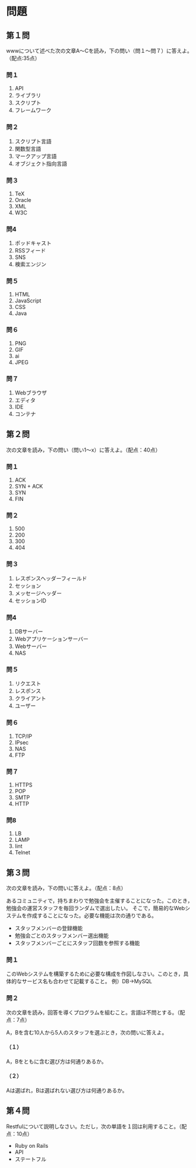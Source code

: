 # 問題

## 第１問

wwwについて述べた次の文章A〜Cを読み，下の問い（問１〜問７）に答えよ。（配点:35点）

### 問１

1. API
2. ライブラリ
3. スクリプト
4. フレームワーク

### 問２

1. スクリプト言語
2. 関数型言語
3. マークアップ言語
4. オブジェクト指向言語

### 問３

1. TeX
2. Oracle
3. XML
4. W3C

### 問4

1. ポッドキャスト
2. RSSフィード
3. SNS
4. 検索エンジン

### 問５

1. HTML
2. JavaScript
3. CSS
4. Java

### 問６

1. PNG
2. GIF
3. ai
4. JPEG

### 問７

1. Webブラウザ
2. エディタ
3. IDE
4. コンテナ

## 第２問


次の文章を読み，下の問い（問い1〜x）に答えよ。（配点：40点）


### 問１

1. ACK
2. SYN + ACK
3. SYN
4. FIN

### 問２

1. 500
2. 200
3. 300
4. 404

### 問３

1. レスポンスヘッダーフィールド
2. セッション
3. メッセージヘッダー
4. セッションID

### 問4

1. DBサーバー
2. Webアプリケーションサーバー
3. Webサーバー
4. NAS

### 問５

1. リクエスト
2. レスポンス
3. クライアント
4. ユーザー

### 問６

1. TCP/IP
2. IPsec
3. NAS
4. FTP

### 問７

1. HTTPS
2. POP
3. SMTP
4. HTTP

### 問8

1. LB
2. LAMP
3. lint
4. Telnet

## 第３問

次の文章を読み，下の問いに答えよ。（配点：8点）

あるコミュニティで，持ちまわりで勉強会を主催することになった。このとき，勉強会の運営スタッフを毎回ランダムで選出したい。
そこで，簡易的なWebシステムを作成することになった。必要な機能は次の通りである。

- スタッフメンバーの登録機能
- 勉強会ごとのスタッフメンバー選出機能
- スタッフメンバーごとにスタッフ回数を参照する機能

### 問１

このWebシステムを構築するために必要な構成を作図しなさい。このとき，具体的なサービス名も合わせて記載すること。
例）DB→MySQL

### 問２

次の文章を読み，回答を導くプログラムを組むこと。言語は不問とする。（配点：7点）

A，Bを含む10人から5人のスタッフを選ぶとき，次の問いに答えよ。

#### （１）

A，Bをともに含む選び方は何通りあるか。

#### （２）

Aは選ばれ，Bは選ばれない選び方は何通りあるか。

## 第４問

Restfulについて説明しなさい。ただし，次の単語を１回は利用すること。（配点：10点）

- Ruby on Rails
- API
- ステートフル